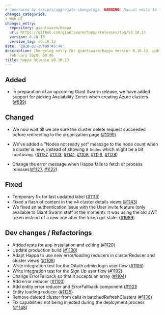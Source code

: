 ```yaml
---
# Generated by scripts/aggregate-changelogs. WARNING: Manual edits to this files will be overwritten.
changes_categories:
- Web UI
changes_entry:
  repository: giantswarm/happa
  url: https://github.com/giantswarm/happa/releases/tag/v0.10.13
  version: 0.10.13
  version_tag: v0.10.13
date: '2020-02-20T09:46:46'
description: Changelog entry for giantswarm/happa version 0.10.13, published on 20
  February 2020, 09:46
title: happa Release v0.10.13
---
```


## Added

- In preparation of an upcoming Giant Swarm release, we have added support for picking Availability Zones when creating Azure clusters. ([#899](https://github.com/giantswarm/happa/pull/899))

## Changed
- We now wait till we are sure the cluster delete request succeeded before redirecting to the organization page ([#1099](https://github.com/giantswarm/happa/pull/1099))

- We've added a "Nodes not ready yet" message to the node count when a cluster is new, instead of showing `0 Nodes` which might be a bit confusing. ([#1137](https://github.com/giantswarm/happa/pull/1137), [#1103](https://github.com/giantswarm/happa/pull/1103), [#1141](https://github.com/giantswarm/happa/pull/1141), [#1108](https://github.com/giantswarm/happa/pull/1108), [#1129](https://github.com/giantswarm/happa/pull/1129), [#1128](https://github.com/giantswarm/happa/pull/1128))
- Change the error message when Happa fails to fetch or process releases([#1127](https://github.com/giantswarm/happa/pull/1127), [#1122](https://github.com/giantswarm/happa/pull/1122))

## Fixed
- Temporary fix for last updated label ([#1116](https://github.com/giantswarm/happa/pull/1116))
- Fixed a flash of content in the v4 cluster details views ([#1143](https://github.com/giantswarm/happa/pull/1143))
- We fixed an authentication issue with the User invite feature (only available to Giant Swarm staff at the moment). It was using the old JWT token instead of a new one after the token got stale. ([#1089](https://github.com/giantswarm/happa/pull/1089))

## Dev changes / Refactorings
- Added tests for app installation and editing ([#1120](https://github.com/giantswarm/happa/pull/1120))
- Update production build ([#1130](https://github.com/giantswarm/happa/pull/1130))
- Adapt Happa to use new error/loading reducers in clusterReducer and cluster views ([#1109](https://github.com/giantswarm/happa/pull/1109))
- Write integration test for the OAuth admin login user flow ([#1106](https://github.com/giantswarm/happa/pull/1106))
- Write integration test for the Sign Up user flow ([#1102](https://github.com/giantswarm/happa/pull/1102))
- Change ErrorFallback so that it accepts an array ([#1104](https://github.com/giantswarm/happa/pull/1104))
- Add error reducer ([#1100](https://github.com/giantswarm/happa/pull/1100))
- Add entity error reducer and ErrorFallback component ([#1101](https://github.com/giantswarm/happa/pull/1101))
- Entity loading reducer ([#1125](https://github.com/giantswarm/happa/pull/1125))
- Remove deleted cluster from calls in batchedRefreshClusters ([#1138](https://github.com/giantswarm/happa/pull/1138))
- Fix capabilities not being injected during the deployment process ([#1148](https://github.com/giantswarm/happa/pull/1148))
